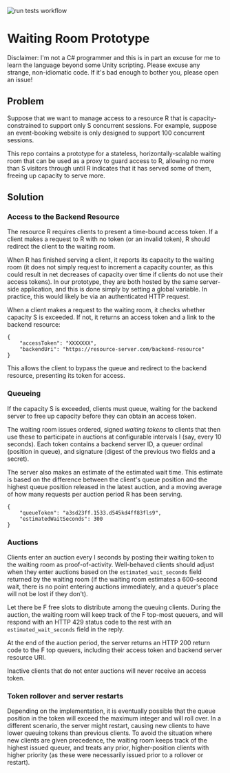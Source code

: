 ![run tests workflow](https://github.com/github/docs/actions/workflows/test.yml/badge.svg)

# Waiting Room Prototype

Disclaimer: I'm not a C# programmer and this is in part an excuse for me to learn the language beyond some Unity scripting. Please excuse any strange, non-idiomatic code. If it's bad enough to bother you, please open an issue!

## Problem

Suppose that we want to manage access to a resource R that is capacity-constrained to support only S concurrent sessions. For example, suppose an event-booking website is only designed to support 100 concurrent sessions.

This repo contains a prototype for a stateless, horizontally-scalable waiting room that can be used as a proxy to guard access to R, allowing no more than S visitors through until R indicates that it has served some of them, freeing up capacity to serve more.

## Solution

### Access to the Backend Resource

The resource R requires clients to present a time-bound access token. If a client makes a request to R with no token (or an invalid token), R should redirect the client to the waiting room.

When R has finished serving a client, it reports its capacity to the waiting room (it does not simply request to increment a capacity counter, as this could result in net decreases of capacity over time if clients do not use their access tokens). In our prototype, they are both hosted by the same server-side application, and this is done simply by setting a global variable. In practice, this would likely be via an authenticated HTTP request.

When a client makes a request to the waiting room, it checks whether capacity S is exceeded. If not, it returns an access token and a link to the backend resource:

```
{
    "accessToken": "XXXXXXX",
    "backendUri": "https://resource-server.com/backend-resource"
}
```

This allows the client to bypass the queue and redirect to the backend resource, presenting its token for access. 

### Queueing

If the capacity S is exceeded, clients must queue, waiting for the backend server to free up capacity before they can obtain an access token.

The waiting room issues ordered, signed *waiting tokens* to clients that then use these to participate in auctions at configurable intervals I (say, every 10 seconds). Each token contains a backend server ID, a queuer ordinal (position in queue), and signature (digest of the previous two fields and a secret).

The server also makes an estimate of the estimated wait time. This estimate is based on the difference between the client's queue position and the highest queue position released in the latest auction, and a moving average of how many requests per auction period R has been serving.

```
{
    "queueToken": "a3sd23ff.1533.d545kd4ff83fls9",
    "estimatedWaitSeconds": 300
}
```

### Auctions

Clients enter an auction every I seconds by posting their waiting token to the waiting room as proof-of-activity. Well-behaved clients should adjust when they enter auctions based on the `estimated_wait_seconds` field returned by the waiting room (if the waiting room estimates a 600-second wait, there is no point entering auctions immediately, and a queuer's place will not be lost if they don't).

Let there be F free slots to distribute among the queuing clients. During the auction, the waiting room will keep track of the F top-most queuers, and will respond with an HTTP 429 status code to the rest with an `estimated_wait_seconds` field in the reply.

At the end of the auction period, the server returns an HTTP 200 return code to the F top queuers, including their access token and backend server resource URI.

Inactive clients that do not enter auctions will never receive an access token.

### Token rollover and server restarts

Depending on the implementation, it is eventually possible that the queue position in the token will exceed the maximum integer and will roll over. In a different scenario, the server might restart, causing new clients to have lower queuing tokens than previous clients. To avoid the situation where new clients are given precedence, the waiting room keeps track of the highest issued queuer, and treats any prior, higher-position clients with higher priority (as these were necessarily issued prior to a rollover or restart). 